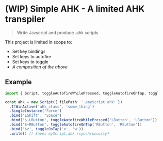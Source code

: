 # (WIP) Simple AHK - A limited AHK transpiler

> Write Javscript and produce .ahk scripts

This project is limited in scope to:
- Set key bindings
- Set keys to autofire
- Set keys to toggle
- _A composition of the above_

## Example

```ts
import { Script, toggleAutofireWhilePressed, toggleAutofireOnTap, toggleOnTap } from 'js-to-ahk

const ahk = new Script({ filePath: './myScript.ahk' })
  .IfWinActive('ahk_class', 'some_thing')
  .SingleInstance('Force')
  .bind('LShift', 'Space')
  .bind('$~LButton', toggleAutofireWhilePressed('LButton', 'LButton'))
  .bind('$~RButton', toggleAutofireOnTap('RButton', 'RButton'))
  .bind('$z', toggleOnTap('x', 'w'))
  .write() // Saves myScript.ahk (synchronously)
```